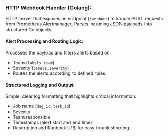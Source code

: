 ### HTTP Webhook Handler (Golang):

HTTP server that exposes an endpoint (`/webhook`) to handle POST requests from Prometheus Alertmanager.
Parses incoming JSON payloads into structured Go objects.

#### Alert Processing and Routing Logic:

Processes the payload and filters alerts based on:
- Team (`labels.team`)
- Severity (`labels.severity`)
- Routes the alerts according to defined rules.


#### Structured Logging and Output:

Simple, clear log formatting that highlights critical information:
- Job name (`dag_id`, `task_id`)
- Severity
- Team responsible
- Timestamps (alert start and end time)
- Description and Runbook URL for easy troubleshooting.
